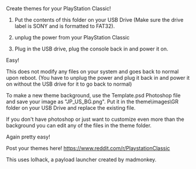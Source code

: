Create themes for your PlayStation Classic!

1. Put the contents of this folder on your USB Drive (Make sure the drive label is SONY and is formatted to FAT32).

2. unplug the power from your PlayStation Classic

3. Plug in the USB drive, plug the console back in and power it on.

Easy!

This does not modify any files on your system and goes back to normal upon reboot. (You have to unplug the power and plug it back in and power it on without the USB drive for it to go back to normal)

To make a new theme background, use the Template.psd Photoshop file and save your image as "JP_US_BG.png". Put it in the theme\images\GR folder on your USB Drive and replace the existing file.

If you don't have photoshop or just want to customize even more than the background you can edit any of the files in the theme folder.

Again pretty easy!

Post your themes here! https://www.reddit.com/r/PlaystationClassic

This uses lolhack, a payload launcher created by madmonkey.
